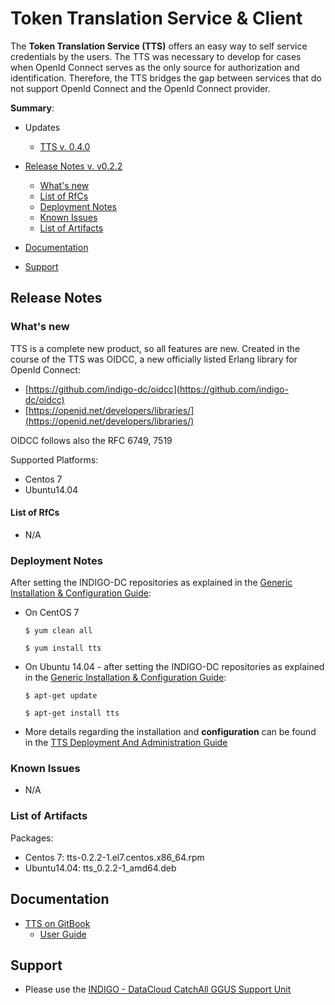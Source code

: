 # Token Translation Service & Client

The **Token Translation Service (TTS)** offers an easy way to self service credentials by the users. The TTS was necessary to develop for cases when OpenId Connect serves as the only source for authorization and identification. Therefore, the TTS bridges the gap between services that do not support OpenId Connect and the OpenId Connect provider. 

**Summary**:
* Updates
  * [TTS v. 0.4.0](https://indigo-dc.gitbooks.io/indigo-datacloud-releases/content/indigo1/first_update_of_indigo-1.html#tts) <br>

* [Release Notes v. v0.2.2](#id1)
  * [What's new](#id2)
  * [List of RfCs](#id3)
  * [Deployment Notes](#id4)
  * [Known Issues](#id5)
  * [List of Artifacts](#id7)
* [Documentation](#id6)
* [Support](#id8)


<a id="id1"></a>
## Release Notes

<a id="id2"></a>
### What's new

TTS is a complete new product, so all features are new.
Created in the course of the TTS was OIDCC, a new officially listed Erlang library for OpenId Connect:
* [https://github.com/indigo-dc/oidcc](https://github.com/indigo-dc/oidcc)
* [https://openid.net/developers/libraries/](https://openid.net/developers/libraries/)

OIDCC follows also the RFC 6749, 7519

Supported Platforms:
* Centos 7
* Ubuntu14.04

<a id="id3"></a>
#### List of RfCs 

* N/A

<a id="id4"></a>
### Deployment Notes

After setting the INDIGO-DC repositories as explained in the [Generic Installation & Configuration Guide](../generic_installation_and_configuration_guide_1.md):
* On CentOS 7 

  ```$ yum clean all```

  ```$ yum install tts```

* On Ubuntu 14.04 - after setting the INDIGO-DC repositories as explained in the [Generic Installation & Configuration Guide](../generic_installation_and_configuration_guide_1.md):

  ```$ apt-get update```
  
  ```$ apt-get install tts```

* More details regarding the installation and **configuration** can be found in the [TTS Deployment And Administration Guide](https://indigo-dc.gitbooks.io/token-translation-service/content/admin.html)

<a id="id5"></a>
### Known Issues

* N/A

<a id="id7"></a>
### List of Artifacts

Packages:
* Centos 7: tts-0.2.2-1.el7.centos.x86_64.rpm
* Ubuntu14.04: tts_0.2.2-1_amd64.deb

<a id="id6"></a>
## Documentation

* [TTS on GitBook](https://indigo-dc.gitbooks.io/token-translation-service/content/)
  * [User Guide](https://indigo-dc.gitbooks.io/token-translation-service/content/user.html)

<a id="id8"></a>
## Support

* Please use the [INDIGO - DataCloud CatchAll GGUS Support Unit](https://wiki.egi.eu/wiki/GGUS:INDIGO_DataCloud_Catch-all_FAQ)
